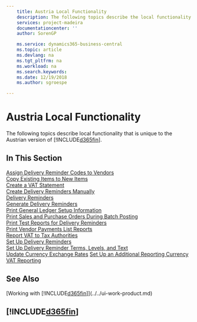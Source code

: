 ```yaml
---
    title: Austria Local Functionality
    description: The following topics describe the local functionality in the Austrian version of Business Central.
    services: project-madeira
    documentationcenter: ''
    author: SorenGP

    ms.service: dynamics365-business-central
    ms.topic: article
    ms.devlang: na
    ms.tgt_pltfrm: na
    ms.workload: na
    ms.search.keywords:
    ms.date: 12/19/2018
    ms.author: sgroespe

---
```

# Austria Local Functionality
The following topics describe local functionality that is unique to the Austrian version of [!INCLUDE[d365fin](../../includes/d365fin_md.md)].  

## In This Section  

[Assign Delivery Reminder Codes to Vendors](how-to-assign-delivery-reminder-codes-to-vendors.md)  
[Copy Existing Items to New Items](how-to-copy-existing-items-to-new-items.md)  
[Create a VAT Statement](how-to-create-a-vat-statement.md)  
[Create Delivery Reminders Manually](how-to-create-delivery-reminders-manually.md)  
[Delivery Reminders](delivery-reminders.md)  
[Generate Delivery Reminders](how-to-generate-delivery-reminders.md)  
[Print General Ledger Setup Information](how-to-print-general-ledger-setup-information.md)    
[Print Sales and Purchase Orders During Batch Posting](how-to-print-sales-and-purchase-orders-during-batch-posting.md)    
[Print Test Reports for Delivery Reminders](how-to-print-test-reports-for-delivery-reminders.md)  
[Print Vendor Payments List Reports](how-to-print-vendor-payments-list-reports.md)  
[Report VAT to Tax Authorities](../../finance-how-report-vat.md)  
[Set Up Delivery Reminders](how-to-set-up-delivery-reminders.md)  
[Set Up Delivery Reminder Terms, Levels, and Text](how-to-set-up-delivery-reminder-terms-levels-and-text.md)  
[Update Currency Exchange Rates](../../finance-how-update-currencies.md)
[Set Up an Additional Reporting Currency](../../finance-how-setup-additional-currencies.md)    
[VAT Reporting](vat-reporting.md)

## See Also
[Working with [!INCLUDE[d365fin](../../includes/d365fin_md.md)]](../../ui-work-product.md)

## [!INCLUDE[d365fin](../../includes/free_trial_md.md)]  
